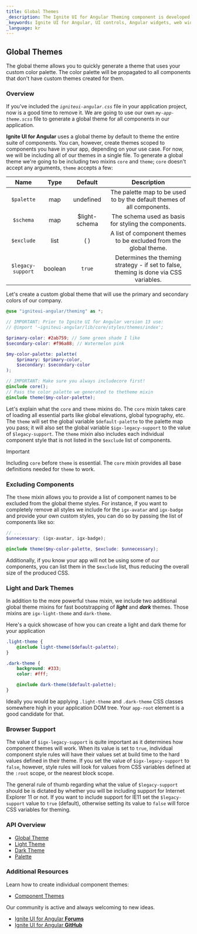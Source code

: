 ```yaml
---
title: Global Themes
_description: The Ignite UI for Angular Theming component is developed in SASS with a low-difficulty API that offers restyling of one component, multiple components, or the entire suite.
_keywords: Ignite UI for Angular, UI controls, Angular widgets, web widgets, UI widgets, Angular, Native Angular Components Suite, Native Angular Controls, Native Angular Components Library, Native Angular Components, Angular Theming Component, Angular Theming
_language: kr
---
```


## Global Themes
<div class="highlight">The global theme allows you to quickly generate a theme that uses your custom color palette. The color palette will be propagated to all components that don't have custom themes created for them.</div>
<div class="divider"></div>

### Overview
If you've included the _`igniteui-angular.css`_ file in your application project, now is a good time to remove it. We are going to use our own _`my-app-theme.scss`_ file to generate a global theme for all components in our application.

**Ignite UI for Angular** uses a global theme by default to theme the entire suite of components. You can, however, create themes scoped to components you have in your app, depending on your use case. For now, we will be including all of our themes in a single file.
To generate a global theme we're going to be including two mixins `core` and `theme`; `core` doesn't accept any arguments, `theme` accepts a few: 

| Name              |  Type   | Default            | Description                                                                           |
| :---------------: | :-----: | :---------------:  | :-----------------------------------------------------------------------------------: |
| `$palette`        | map     | undefined          | The palette map to be used to by the default themes of all components.                |
| `$schema`         | map     | $light-schema      | The schema used as basis for styling the components.                                  |
| `$exclude`        | list    | ( )                | A list of component themes to be excluded from the global theme.                      |
| `$legacy-support` | boolean | `true`             | Determines the theming strategy - if set to false, theming is done via CSS variables. |

<div class="divider"></div>

Let's create a custom global theme that will use the primary and secondary colors of our company.

```scss
@use "igniteui-angular/theming" as *;

// IMPORTANT: Prior to Ignite UI for Angular version 13 use:
// @import '~igniteui-angular/lib/core/styles/themes/index';

$primary-color: #2ab759; // Some green shade I like
$secondary-color: #f96a88; // Watermelon pink

$my-color-palette: palette(
    $primary: $primary-color,
    $secondary: $secondary-color
);

// IMPORTANT: Make sure you always includecore first!
@include core();
// Pass the color palette we generated to thetheme mixin
@include theme($my-color-palette);
```

Let's explain what the `core` and `theme` mixins do. The `core` mixin takes care of loading all essential parts like global elevations, global typography, etc. The `theme` will set the global variable `$default-palette` to the palette map you pass; it will also set the global variable `$igx-legacy-support` to the value of `$legacy-support`. The `theme` mixin also includes each individual component style that is not listed in the `$exclude` list of components. 

> [!IMPORTANT]
> Including `core` before `theme` is essential. The `core` mixin provides all base definitions needed for `theme` to work.

### Excluding Components
<div class="divider--half"></div>

The `theme` mixin allows you to provide a list of component names to be excluded from the global theme styles. For instance, if you want to completely remove all styles we include for the `igx-avatar` and `igx-badge` and provide your own custom styles, you can do so by passing the list of components like so:

```scss
// ...
$unnecessary: (igx-avatar, igx-badge);

@include theme($my-color-palette, $exclude: $unnecessary);
```

Additionally, if you know your app will not be using some of our components, you can list them in the `$exclude` list, thus reducing the overall size of the produced CSS.

### Light and Dark Themes

In addition to the more powerful `theme` mixin, we include two additional global theme mixins for fast bootstrapping of *__light__* and *__dark__* themes. Those mixins are `igx-light-theme` and `dark-theme`.

Here's a quick showcase of how you can create a light and dark theme for your application

```scss
.light-theme {
    @include light-theme($default-palette);
}

.dark-theme {
    background: #333;
    color: #fff;

    @include dark-theme($default-palette);
}
```
Ideally you would be applying `.light-theme` and `.dark-theme` CSS classes somewhere high in your application DOM tree. Your `app-root` element is a good candidate for that.

### Browser Support
<div class="divider--half"></div>

The value of `$igx-legacy-support` is quite important as it determines how component themes will work. When its value is set to `true`, individual component style rules will have their values set at build time to the hard values defined in their theme. If you set the value of `$igx-legacy-support` to `false`, however, style rules will look for values from CSS variables defined at the `:root` scope, or the nearest block scope.

The general rule of thumb regarding what the value of `$legacy-support` should be is dictated by whether you will be including support for Internet Explorer 11 or not. If you want to include support for IE11 set the `$legacy-support` value to `true` (default), otherwise setting its value to `false` will force CSS variables for theming.

### API Overview
* [Global Theme]({environment:sassApiUrl}/index.html#mixin-theme)
* [Light Theme]({environment:sassApiUrl}/index.html#mixin-igx-light-theme)
* [Dark Theme]({environment:sassApiUrl}/index.html#mixin-dark-theme)
* [Palette]({environment:sassApiUrl}/index.html#function-igx-palette)

<div class="divider--half"></div>

### Additional Resources
<div class="divider--half"></div>

Learn how to create individual component themes:

* [Component Themes](./component-themes.md)

Our community is active and always welcoming to new ideas.

* [Ignite UI for Angular **Forums**](https://www.infragistics.com/community/forums/f/ignite-ui-for-angular)
* [Ignite UI for Angular **GitHub**](https://github.com/IgniteUI/igniteui-angular)